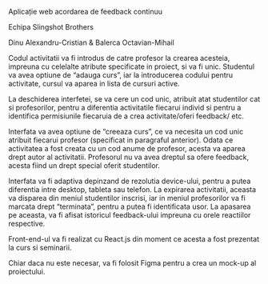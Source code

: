 Aplicație web acordarea de feedback continuu

Echipa Slingshot Brothers

Dinu Alexandru-Cristian & Balerca Octavian-Mihail

Codul activitatii va fi introdus de catre profesor la crearea acesteia, impreuna cu celelalte atribute specificate in proiect, si va fi unic. Studentul va avea optiune de “adauga curs”, iar la introducerea codului pentru activitate, cursul va aparea in lista de cursuri active.

La deschiderea interfetei, se va cere un cod unic, atribuit atat studentilor cat si profesorilor, pentru a diferentia activitatile fiecarui individ si pentru a identifica permisiunile fiecaruia de a crea activitate/oferi feedback/ etc.

Interfata va avea optiune de “creeaza curs”, ce va necesita un cod unic atribuit fiecarui profesor (specificat in paragraful anterior). Odata ce activitatea a fost creata cu un cod anume de profesor, acesta va aparea drept autor al activitatii. Profesorul nu va avea dreptul sa ofere feedback, acesta fiind un drept special oferit studentilor.

Interfata va fi adaptiva depinzand de rezolutia device-ului, pentru a putea diferentia intre desktop, tableta sau telefon.
La expirarea activitatii, aceasta va disparea din meniul studentilor inscrisi, iar in meniul profesorilor va fi marcata drept “terminata”, pentru a putea fi identificata usor. La apasarea pe aceasta, va fi afisat istoricul feedback-ului impreuna cu orele reactiilor respective. 

Front-end-ul va fi realizat cu React.js din moment ce acesta a fost prezentat la curs si seminarii.

Chiar daca nu este necesar, va fi folosit Figma pentru a crea un mock-up al proiectului.
